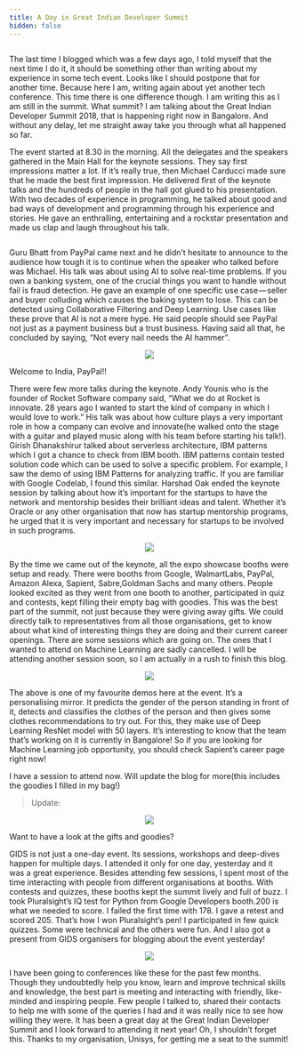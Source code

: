 ```yaml
---
title: A Day in Great Indian Developer Summit
hidden: false
---
```

<p align="center"><img src="\assets\images\GIDS.JPG?raw=true" alt="" /></p>

The last time I blogged which was a few days ago, I told myself that the next time I do it, it should be something other than writing about my experience in some tech event. Looks like I should postpone that for another time. Because here I am, writing again about yet another tech conference. This time there is one difference though. I am writing this as I am still in the summit. What summit? I am talking about the Great Indian Developer Summit 2018, that is happening right now in Bangalore. And without any delay, let me straight away take you through what all happened so far.

The event started at 8.30 in the morning. All the delegates and the speakers gathered in the Main Hall for the keynote sessions. They say first impressions matter a lot. If it’s really true, then Michael Carducci made sure that he made the best first impression. He delivered first of the keynote talks and the hundreds of people in the hall got glued to his presentation. With two decades of experience in programming, he talked about good and bad ways of development and programming through his experience and stories. He gave an enthralling, entertaining and a rockstar presentation and made us clap and laugh throughout his talk.

<p align="center"><img src="\assets\images\michael.JPG?raw=true" alt=""/></p>

Guru Bhatt from PayPal came next and he didn’t hesitate to announce to the audience how tough it is to continue when the speaker who talked before was Michael. His talk was about using AI to solve real-time problems. If you own a banking system, one of the crucial things you want to handle without fail is fraud detection. He gave an example of one specific use case — seller and buyer colluding which causes the baking system to lose. This can be detected using Collaborative Filtering and Deep Learning. Use cases like these prove that AI is not a mere hype. He said people should see PayPal not just as a payment business but a trust business. Having said all that, he concluded by saying, “Not every nail needs the AI hammer”.

<p align="center"><img src="\assets\images\paypal.JPG"/></p>
<p class="caption">Welcome to India, PayPal!!</p>

There were few more talks during the keynote. Andy Younis who is the founder of Rocket Software company said, “What we do at Rocket is innovate. 28 years ago I wanted to start the kind of company in which I would love to work.” His talk was about how culture plays a very important role in how a company can evolve and innovate(he walked onto the stage with a guitar and played music along with his team before starting his talk!). Girish Dhanakshirur talked about serverless architecture, IBM patterns which I got a chance to check from IBM booth. IBM patterns contain tested solution code which can be used to solve a specific problem. For example, I saw the demo of using IBM Patterns for analyzing traffic. If you are familiar with Google Codelab, I found this similar. Harshad Oak ended the keynote session by talking about how it’s important for the startups to have the network and mentorship besides their brilliant ideas and talent. Whether it’s Oracle or any other organisation that now has startup mentorship programs, he urged that it is very important and necessary for startups to be involved in such programs.

<p align="center"><img src="\assets\images\booth.jpg?raw=true"/></p>

By the time we came out of the keynote, all the expo showcase booths were setup and ready. There were booths from Google, WalmartLabs, PayPal, Amazon Alexa, Sapient, Sabre,Goldman Sachs and many others. People looked excited as they went from one booth to another, participated in quiz and contests, kept filling their empty bag with goodies. This was the best part of the summit, not just because they were giving away gifts. We could directly talk to representatives from all those organisations, get to know about what kind of interesting things they are doing and their current career openings. There are some sessions which are going on. The ones that I wanted to attend on Machine Learning are sadly cancelled. I will be attending another session soon, so I am actually in a rush to finish this blog.

<p align="center"><img src="\assets\images\sapient.jpg?raw=true"/></p>

The above is one of my favourite demos here at the event. It’s a personalising mirror. It predicts the gender of the person standing in front of it, detects and classifies the clothes of the person and then gives some clothes recommendations to try out. For this, they make use of Deep Learning ResNet model with 50 layers. It’s interesting to know that the team that’s working on it is currently in Bangalore! So if you are looking for Machine Learning job opportunity, you should check Sapient’s career page right now!

I have a session to attend now. Will update the blog for more(this includes the goodies I filled in my bag!)

> Update:

<p align="center"><img src="\assets\images\goodies.jpg?raw=true"/></p>
<p class="caption">Want to have a look at the gifts and goodies?</p>

GIDS is not just a one-day event. Its sessions, workshops and deep-dives happen for multiple days. I attended it only for one day, yesterday and it was a great experience. Besides attending few sessions, I spent most of the time interacting with people from different organisations at booths. With contests and quizzes, these booths kept the summit lively and full of buzz. I took Pluralsight’s IQ test for Python from Google Developers booth.200 is what we needed to score. I failed the first time with 178. I gave a retest and scored 205. That’s how I won Pluralsight’s pen! I participated in few quick quizzes. Some were technical and the others were fun. And I also got a present from GIDS organisers for blogging about the event yesterday!

<p align="center"><img src="\assets\images\contest.jpg?raw=true"/></p>

I have been going to conferences like these for the past few months. Though they undoubtedly help you know, learn and improve technical skills and knowledge, the best part is meeting and interacting with friendly, like-minded and inspiring people. Few people I talked to, shared their contacts to help me with some of the queries I had and it was really nice to see how willing they were. It has been a great day at the Great Indian Developer Summit and I look forward to attending it next year! Oh, I shouldn’t forget this. Thanks to my organisation, Unisys, for getting me a seat to the summit!
